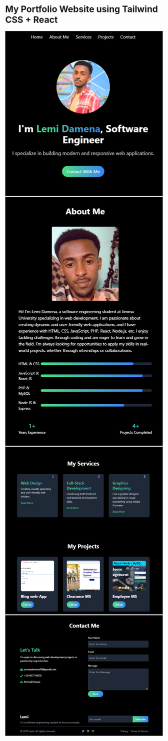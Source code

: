 # My Portfolio Website using Tailwind CSS + React
[![home-page](https://github.com/JERMIDA/my-portfolio/blob/main/home-page.png)](https://github.com/JERMIDA/my-portfolio)  
[![about-page ](https://github.com/JERMIDA/my-portfolio/blob/main/about-page.png)](https://github.com/JERMIDA/my-portfolio)  
[![project-page](https://github.com/JERMIDA/my-portfolio/blob/main/servProj.png)](https://github.com/JERMIDA/my-portfolio)  
[![contact-page](https://github.com/JERMIDA/my-portfolio/blob/main/contact.png)](https://github.com/JERMIDA/my-portfolio)

